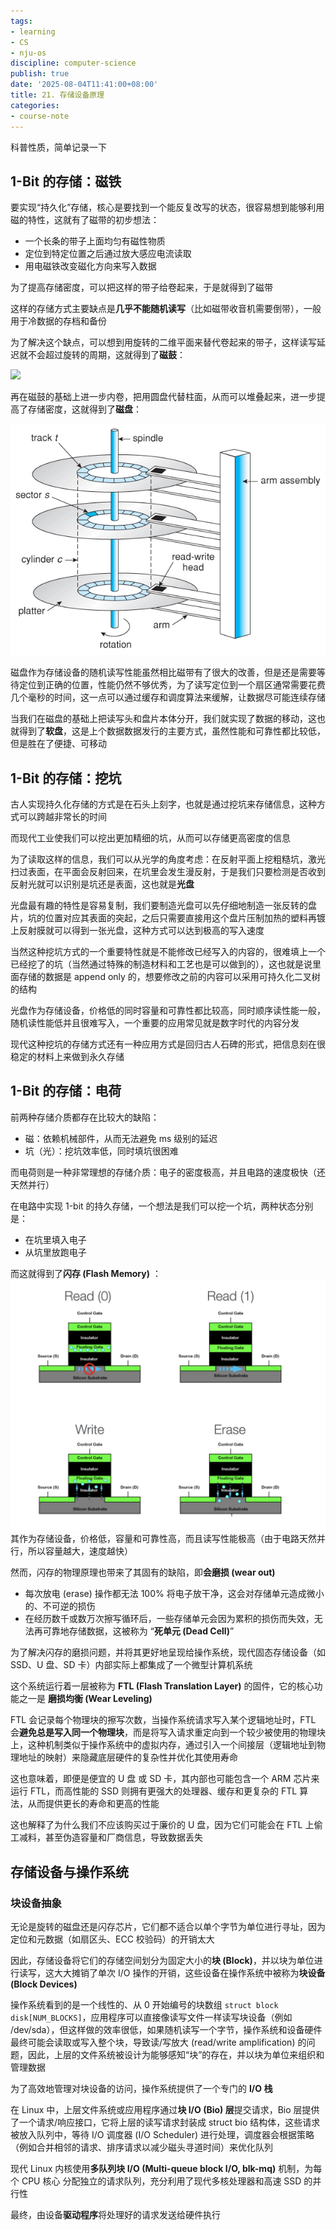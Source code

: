 ```yaml
---
tags:
- learning
- CS
- nju-os
discipline: computer-science
publish: true
date: '2025-08-04T11:41:00+08:00'
title: 21. 存储设备原理
categories:
- course-note
---
```

科普性质，简单记录一下
## 1-Bit 的存储：磁铁

要实现“持久化”存储，核心是要找到一个能反复改写的状态，很容易想到能够利用磁的特性，这就有了磁带的初步想法：
- 一个长条的带子上面均匀有磁性物质
- 定位到特定位置之后通过放大感应电流读取
- 用电磁铁改变磁化方向来写入数据

为了提高存储密度，可以把这样的带子给卷起来，于是就得到了磁带

这样的存储方式主要缺点是**几乎不能随机读写**（比如磁带收音机需要倒带），一般用于冷数据的存档和备份

为了解决这个缺点，可以想到用旋转的二维平面来替代卷起来的带子，这样读写延迟就不会超过旋转的周期，这就得到了**磁鼓**：

![](/images/21-存储设备原理/pasted-image-20250805012735-png)

再在磁鼓的基础上进一步内卷，把用圆盘代替柱面，从而可以堆叠起来，进一步提高了存储密度，这就得到了**磁盘**：

![](/images/21-存储设备原理/pasted-image-20250805012958-png)

磁盘作为存储设备的随机读写性能虽然相比磁带有了很大的改善，但是还是需要等待定位到正确的位置，性能仍然不够优秀，为了读写定位到一个扇区通常需要花费几个毫秒的时间，这一点可以通过缓存和调度算法来缓解，让数据尽可能连续存储

当我们在磁盘的基础上把读写头和盘片本体分开，我们就实现了数据的移动，这也就得到了**软盘**，这是上个数据数据发行的主要方式，虽然性能和可靠性都比较低，但是胜在了便捷、可移动

## 1-Bit 的存储：挖坑

古人实现持久化存储的方式是在石头上刻字，也就是通过挖坑来存储信息，这种方式可以跨越非常长的时间

而现代工业使我们可以挖出更加精细的坑，从而可以存储更高密度的信息

为了读取这样的信息，我们可以从光学的角度考虑：在反射平面上挖粗糙坑，激光扫过表面，在平面会反射回来，在坑里会发生漫反射，于是我们只要检测是否收到反射光就可以识别是坑还是表面，这也就是**光盘**

光盘最有趣的特性是容易复制，我们要制造光盘可以先仔细地制造一张反转的盘片，坑的位置对应其表面的突起，之后只需要直接用这个盘片压制加热的塑料再镀上反射膜就可以得到一张光盘，这种方式可以达到极高的写入速度

当然这种挖坑方式的一个重要特性就是不能修改已经写入的内容的，很难填上一个已经挖了的坑（当然通过特殊的制造材料和工艺也是可以做到的），这也就是说里面存储的数据是 append only 的，想要修改之前的内容可以采用可持久化二叉树的结构

光盘作为存储设备，价格低的同时容量和可靠性都比较高，同时顺序读性能一般，随机读性能低并且很难写入，一个重要的应用常见就是数字时代的内容分发

现代这种挖坑的存储方式还有一种应用方式是回归古人石碑的形式，把信息刻在很稳定的材料上来做到永久存储

## 1-Bit 的存储：电荷

前两种存储介质都存在比较大的缺陷：
- 磁：依赖机械部件，从而无法避免 ms 级别的延迟
- 坑（光）：挖坑效率低，同时填坑很困难

而电荷则是一种非常理想的存储介质：电子的密度极高，并且电路的速度极快（还天然并行）

在电路中实现 1-bit 的持久存储，一个想法是我们可以挖一个坑，两种状态分别是：
- 在坑里填入电子
- 从坑里放跑电子

而这就得到了**闪存 (Flash Memory)** ：
![](/images/21-存储设备原理/pasted-image-20250805112704-png)
其作为存储设备，价格低，容量和可靠性高，而且读写性能极高（由于电路天然并行，所以容量越大，速度越快）

然而，闪存的物理原理也带来了其固有的缺陷，即**会磨损 (wear out)**
- 每次放电 (erase) 操作都无法 100% 将电子放干净，这会对存储单元造成微小的、不可逆的损伤
- 在经历数千或数万次擦写循环后，一些存储单元会因为累积的损伤而失效，无法再可靠地存储数据，这被称为 “**死单元 (Dead Cell)**”

为了解决闪存的磨损问题，并将其更好地呈现给操作系统，现代固态存储设备（如 SSD、U 盘、SD 卡）内部实际上都集成了一个微型计算机系统

这个系统运行着一层被称为 **FTL (Flash Translation Layer)** 的固件，它的核心功能之一是 **磨损均衡 (Wear Leveling)** 

FTL 会记录每个物理块的擦写次数，当操作系统请求写入某个逻辑地址时，FTL 会**避免总是写入同一个物理块**，而是将写入请求重定向到一个较少被使用的物理块上，这种机制类似于操作系统中的虚拟内存，通过引入一个间接层（逻辑地址到物理地址的映射）来隐藏底层硬件的复杂性并优化其使用寿命

这也意味着，即便是便宜的 U 盘 或 SD 卡，其内部也可能包含一个 ARM 芯片来运行 FTL，而高性能的 SSD 则拥有更强大的处理器、缓存和更复杂的 FTL 算法，从而提供更长的寿命和更高的性能

这也解释了为什么我们不应该购买过于廉价的 U 盘，因为它们可能会在 FTL 上偷工减料，甚至伪造容量和厂商信息，导致数据丢失

## 存储设备与操作系统

### 块设备抽象

无论是旋转的磁盘还是闪存芯片，它们都不适合以单个字节为单位进行寻址，因为定位和元数据（如扇区头、ECC 校验码）的开销太大

因此，存储设备将它们的存储空间划分为固定大小的**块 (Block)**，并以块为单位进行读写，这大大摊销了单次 I/O 操作的开销，这些设备在操作系统中被称为**块设备 (Block Devices)**

操作系统看到的是一个线性的、从 0 开始编号的块数组 `struct block disk[NUM_BLOCKS]`，应用程序可以直接像读写文件一样读写块设备（例如 /dev/sda），但这样做的效率很低，如果随机读写一个字节，操作系统和设备硬件最终可能会读取或写入整个块，导致读/写放大 (read/write amplification) 的问题，因此，上层的文件系统被设计为能够感知“块”的存在，并以块为单位来组织和管理数据

为了高效地管理对块设备的访问，操作系统提供了一个专门的 **I/O 栈**

在 Linux 中，上层文件系统或应用程序通过**块 I/O (Bio) 层**提交请求，Bio 层提供了一个请求/响应接口，它将上层的读写请求封装成 struct bio 结构体，这些请求被放入队列中，等待 I/O 调度器 (I/O Scheduler) 进行处理，调度器会根据策略（例如合并相邻的请求、排序请求以减少磁头寻道时间）来优化队列

现代 Linux 内核使用**多队列块 I/O (Multi-queue block I/O, blk-mq)** 机制，为每个 CPU 核心 分配独立的请求队列，充分利用了现代多核处理器和高速 SSD 的并行性

最终，由设备**驱动程序**将处理好的请求发送给硬件执行

